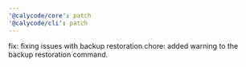 ```yaml
---
'@calycode/core': patch
'@calycode/cli': patch
---
```


fix: fixing issues with backup restoration
chore: added warning to the backup restoration command.
